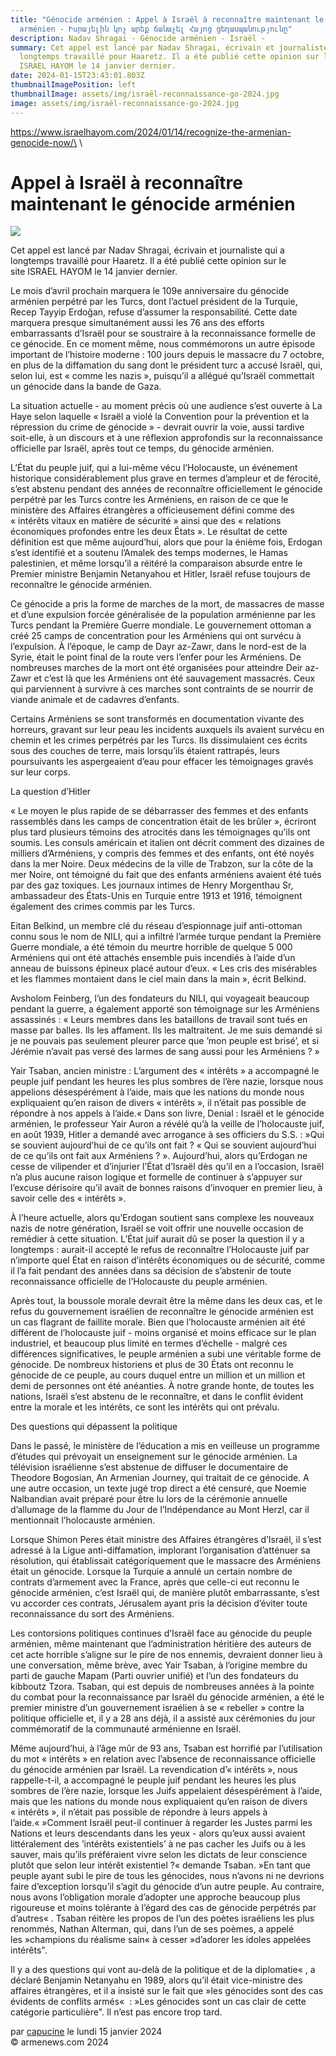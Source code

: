 ```yaml
---
title: "Génocide arménien : Appel à Israël à reconnaître maintenant le génocide
  arménien - Իսրայելին կոչ արեք ճանաչել Հայոց ցեղասպանությունը"
description: Nadav Shragai - Génocide arménien - Israël -
summary: Cet appel est lancé par Nadav Shragai, écrivain et journaliste qui a
  longtemps travaillé pour Haaretz. Il a été publié cette opinion sur le site
  ISRAEL HAYOM le 14 janvier dernier.
date: 2024-01-15T23:43:01.803Z
thumbnailImagePosition: left
thumbnailImage: assets/img/israël-reconnaissance-go-2024.jpg
image: assets/img/israël-reconnaissance-go-2024.jpg
---
```

https://www.israelhayom.com/2024/01/14/recognize-the-armenian-genocide-now/\
\

<!--StartFragment-->

# Appel à Israël à reconnaître maintenant le génocide arménien

![](https://www.armenews.com/local/cache-gd2/1e/e144d02f75e35d66fa1a72793a9521.jpg)

Cet appel est lancé par Nadav Shragai, écrivain et journaliste qui a longtemps travaillé pour Haaretz. Il a été publié cette opinion sur le site ISRAEL HAYOM le 14 janvier dernier.

Le mois d’avril prochain marquera le 109e anniversaire du génocide arménien perpétré par les Turcs, dont l’actuel président de la Turquie, Recep Tayyip Erdoğan, refuse d’assumer la responsabilité. Cette date marquera presque simultanément aussi les 76 ans des efforts embarrassants d’Israël pour se soustraire à la reconnaissance formelle de ce génocide. En ce moment même, nous commémorons un autre épisode important de l’histoire moderne : 100 jours depuis le massacre du 7 octobre, en plus de la diffamation du sang dont le président turc a accusé Israël, qui, selon lui, est « comme les nazis », puisqu’il a allégué qu’Israël commettait un génocide dans la bande de Gaza.

La situation actuelle - au moment précis où une audience s’est ouverte à La Haye selon laquelle « Israël a violé la Convention pour la prévention et la répression du crime de génocide » - devrait ouvrir la voie, aussi tardive soit-elle, à un discours et à une réflexion approfondis sur la reconnaissance officielle par Israël, après tout ce temps, du génocide arménien.

L’État du peuple juif, qui a lui-même vécu l’Holocauste, un événement historique considérablement plus grave en termes d’ampleur et de férocité, s’est abstenu pendant des années de reconnaître officiellement le génocide perpétré par les Turcs contre les Arméniens, en raison de ce que le ministère des Affaires étrangères a officieusement défini comme des « intérêts vitaux en matière de sécurité » ainsi que des « relations économiques profondes entre les deux États ». Le résultat de cette définition est que même aujourd’hui, alors que pour la énième fois, Erdogan s’est identifié et a soutenu l’Amalek des temps modernes, le Hamas palestinien, et même lorsqu’il a réitéré la comparaison absurde entre le Premier ministre Benjamin Netanyahou et Hitler, Israël refuse toujours de reconnaître le génocide arménien.

Ce génocide a pris la forme de marches de la mort, de massacres de masse et d’une expulsion forcée généralisée de la population arménienne par les Turcs pendant la Première Guerre mondiale. Le gouvernement ottoman a créé 25 camps de concentration pour les Arméniens qui ont survécu à l’expulsion. À l’époque, le camp de Dayr az-Zawr, dans le nord-est de la Syrie, était le point final de la route vers l’enfer pour les Arméniens. De nombreuses marches de la mort ont été organisées pour atteindre Deir az-Zawr et c’est là que les Arméniens ont été sauvagement massacrés. Ceux qui parviennent à survivre à ces marches sont contraints de se nourrir de viande animale et de cadavres d’enfants.

Certains Arméniens se sont transformés en documentation vivante des horreurs, gravant sur leur peau les incidents auxquels ils avaient survécu en chemin et les crimes perpétrés par les Turcs. Ils dissimulaient ces écrits sous des couches de terre, mais lorsqu’ils étaient rattrapés, leurs poursuivants les aspergeaient d’eau pour effacer les témoignages gravés sur leur corps.

La question d’Hitler

« Le moyen le plus rapide de se débarrasser des femmes et des enfants rassemblés dans les camps de concentration était de les brûler », écriront plus tard plusieurs témoins des atrocités dans les témoignages qu’ils ont soumis. Les consuls américain et italien ont décrit comment des dizaines de milliers d’Arméniens, y compris des femmes et des enfants, ont été noyés dans la mer Noire. Deux médecins de la ville de Trabzon, sur la côte de la mer Noire, ont témoigné du fait que des enfants arméniens avaient été tués par des gaz toxiques. Les journaux intimes de Henry Morgenthau Sr, ambassadeur des États-Unis en Turquie entre 1913 et 1916, témoignent également des crimes commis par les Turcs.

Eitan Belkind, un membre clé du réseau d’espionnage juif anti-ottoman connu sous le nom de NILI, qui a infiltré l’armée turque pendant la Première Guerre mondiale, a été témoin du meurtre horrible de quelque 5 000 Arméniens qui ont été attachés ensemble puis incendiés à l’aide d’un anneau de buissons épineux placé autour d’eux. « Les cris des misérables et les flammes montaient dans le ciel main dans la main », écrit Belkind.

Avsholom Feinberg, l’un des fondateurs du NILI, qui voyageait beaucoup pendant la guerre, a également apporté son témoignage sur les Arméniens assassinés : « Leurs membres dans les bataillons de travail sont tués en masse par balles. Ils les affament. Ils les maltraitent. Je me suis demandé si je ne pouvais pas seulement pleurer parce que ’mon peuple est brisé’, et si Jérémie n’avait pas versé des larmes de sang aussi pour les Arméniens ? »

Yair Tsaban, ancien ministre : L’argument des « intérêts » a accompagné le peuple juif pendant les heures les plus sombres de l’ère nazie, lorsque nous appelions désespérément à l’aide, mais que les nations du monde nous expliquaient qu’en raison de divers « intérêts », il n’était pas possible de répondre à nos appels à l’aide.« Dans son livre, Denial : Israël et le génocide arménien, le professeur Yair Auron a révélé qu’à la veille de l’holocauste juif, en août 1939, Hitler a demandé avec arrogance à ses officiers du S.S. : »Qui se souvient aujourd’hui de ce qu’ils ont fait ? « Qui se souvient aujourd’hui de ce qu’ils ont fait aux Arméniens ? ». Aujourd’hui, alors qu’Erdogan ne cesse de vilipender et d’injurier l’État d’Israël dès qu’il en a l’occasion, Israël n’a plus aucune raison logique et formelle de continuer à s’appuyer sur l’excuse dérisoire qu’il avait de bonnes raisons d’invoquer en premier lieu, à savoir celle des « intérêts ».

À l’heure actuelle, alors qu’Erdogan soutient sans complexe les nouveaux nazis de notre génération, Israël se voit offrir une nouvelle occasion de remédier à cette situation. L’État juif aurait dû se poser la question il y a longtemps : aurait-il accepté le refus de reconnaître l’Holocauste juif par n’importe quel État en raison d’intérêts économiques ou de sécurité, comme il l’a fait pendant des années dans sa décision de s’abstenir de toute reconnaissance officielle de l’Holocauste du peuple arménien.

Après tout, la boussole morale devrait être la même dans les deux cas, et le refus du gouvernement israélien de reconnaître le génocide arménien est un cas flagrant de faillite morale. Bien que l’holocauste arménien ait été différent de l’holocauste juif - moins organisé et moins efficace sur le plan industriel, et beaucoup plus limité en termes d’échelle - malgré ces différences significatives, le peuple arménien a subi une véritable forme de génocide. De nombreux historiens et plus de 30 États ont reconnu le génocide de ce peuple, au cours duquel entre un million et un million et demi de personnes ont été anéanties. À notre grande honte, de toutes les nations, Israël s’est abstenu de le reconnaître, et dans le conflit évident entre la morale et les intérêts, ce sont les intérêts qui ont prévalu.

Des questions qui dépassent la politique

Dans le passé, le ministère de l’éducation a mis en veilleuse un programme d’études qui prévoyait un enseignement sur le génocide arménien. La télévision israélienne s’est abstenue de diffuser le documentaire de Theodore Bogosian, An Armenian Journey, qui traitait de ce génocide. A une autre occasion, un texte jugé trop direct a été censuré, que Noemie Nalbandian avait préparé pour être lu lors de la cérémonie annuelle d’allumage de la flamme du Jour de l’Indépendance au Mont Herzl, car il mentionnait l’holocauste arménien.

Lorsque Shimon Peres était ministre des Affaires étrangères d’Israël, il s’est adressé à la Ligue anti-diffamation, implorant l’organisation d’atténuer sa résolution, qui établissait catégoriquement que le massacre des Arméniens était un génocide. Lorsque la Turquie a annulé un certain nombre de contrats d’armement avec la France, après que celle-ci eut reconnu le génocide arménien, c’est Israël qui, de manière plutôt embarrassante, s’est vu accorder ces contrats, Jérusalem ayant pris la décision d’éviter toute reconnaissance du sort des Arméniens.

Les contorsions politiques continues d’Israël face au génocide du peuple arménien, même maintenant que l’administration héritière des auteurs de cet acte horrible s’aligne sur le pire de nos ennemis, devraient donner lieu à une conversation, même brève, avec Yair Tsaban, à l’origine membre du parti de gauche Mapam (Parti ouvrier unifié) et l’un des fondateurs du kibboutz Tzora. Tsaban, qui est depuis de nombreuses années à la pointe du combat pour la reconnaissance par Israël du génocide arménien, a été le premier ministre d’un gouvernement israélien à se « rebeller » contre la politique officielle et, il y a 28 ans déjà, il a assisté aux cérémonies du jour commémoratif de la communauté arménienne en Israël.

Même aujourd’hui, à l’âge mûr de 93 ans, Tsaban est horrifié par l’utilisation du mot « intérêts » en relation avec l’absence de reconnaissance officielle du génocide arménien par Israël. La revendication d’« intérêts », nous rappelle-t-il, a accompagné le peuple juif pendant les heures les plus sombres de l’ère nazie, lorsque les Juifs appelaient désespérément à l’aide, mais que les nations du monde nous expliquaient qu’en raison de divers « intérêts », il n’était pas possible de répondre à leurs appels à l’aide.« »Comment Israël peut-il continuer à regarder les Justes parmi les Nations et leurs descendants dans les yeux - alors qu’eux aussi avaient littéralement des ’intérêts existentiels’ à ne pas cacher les Juifs ou à les sauver, mais qu’ils préféraient vivre selon les dictats de leur conscience plutôt que selon leur intérêt existentiel ?« demande Tsaban. »En tant que peuple ayant subi le pire de tous les génocides, nous n’avons ni ne devrions faire d’exception lorsqu’il s’agit du génocide d’un autre peuple. Au contraire, nous avons l’obligation morale d’adopter une approche beaucoup plus rigoureuse et moins tolérante à l’égard des cas de génocide perpétrés par d’autres« . Tsaban réitère les propos de l’un des poètes israéliens les plus renommés, Nathan Alterman, qui, dans l’un de ses poèmes, a appelé les »champions du réalisme sain« à cesser »d’adorer les idoles appelées intérêts".

Il y a des questions qui vont au-delà de la politique et de la diplomatie« , a déclaré Benjamin Netanyahu en 1989, alors qu’il était vice-ministre des affaires étrangères, et il a insisté sur le fait que »les génocides sont des cas évidents de conflits armés«  : »Les génocides sont un cas clair de cette catégorie particulière". Il n’est pas encore trop tard.

par [capucine](https://www.armenews.com/spip.php?page=auteur&id_auteur=541) le lundi 15 janvier 2024\
© armenews.com 2024

<!--EndFragment-->